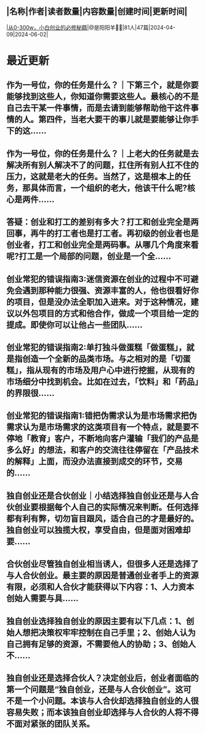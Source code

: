 |名称|作者|读者数量|内容数量|创建时间|更新时间|
---
|[从0-300w，小白创业的必修秘籍](https://xiaobot.net/p/youban01?refer=0b133df9-27dc-423b-8101-639049001c13)|@是阳阳羊🙌🏻|81人|47篇|2024-04-09|2024-06-02|

# 最近更新
## 作为一号位，你的任务是什么？｜下第三个，就是你要能够找到这些人，你知道你需要这些人。最核心的不是自己去干某一件事情，而是去请到能够帮助他干这件事情的人。第四件，当老大要干的事儿就是要能够让你手下的这......
## 作为一号位，你的任务是什么？｜上老大的任务就是去解决所有别人解决不了的问题，扛住所有别人扛不住的压力，这就是老大的任务。当然了，这是根本上的任务，那具体而言，一个组织的老大，他该干什么呢?核心是两件......
## 答疑：创业和打工的差别有多大？打工和创业完全是两回事，再牛的打工者也是打工者。再初级的创业者也是创业者，打工和创业完全是两码事。从哪几个角度来看呢?打工是一个局部的问题，创业是一个全......
## 创业常犯的错误指南3:迷信资源在创业的过程中不可避免会遇到那种能力很强、资源丰富的人，他也很看好你的项目，但是没办法全职加入进来。对于这种情况，建议以外包项目的方式和他合作，做成一个项目给一定的提成。即使你可以让他占一些团队......
## 创业常犯的错误指南2:单打独斗做蛋糕「做蛋糕」，就是指创造一个全新的品类市场。与之相对的是「切蛋糕」，指从现有的市场及用户心中进行挖掘，从现有的市场细分中找到机会。比如在过去，「饮料」和「药品」的界限很......
## 创业常犯的错误指南1:错把伪需求认为是市场需求把伪需求认为是市场需求的这类项目有一个特点，就是要不停地「教育」客户，不断地向客户灌输「我们的产品是多么好」的想法，和客户的交流往往停留在「产品技术的解释」上面，而没办法直接到成交的环节，交易的......
## 独自创业还是合伙创业｜小结选择独自创业还是与人合伙创业要根据每个人自己的实际情况来判断。任何选择都有利有弊，切勿盲目跟风，适合自己的才是最好的。独自创业可以独揽大权，享受自由，但是面对困难却要......
## 合伙创业尽管独自创业相当诱人，但很多人还是选择了与人合伙创业。最主要的原因是普通创业者手上的资源有限，必须和人合伙才能获得以下内容：1、人力资本 创始人需要与具......
## 独自创业选择独自创业的原因主要有以下几点：1、创始人想把决策权牢牢控制在自己手里；2、创始人认为自己拥有足够的资源，不需要他人的协助；3、创始人不......
## 独自创业还是选择合伙人？决定创业后，创业者面临的第一个问题是“独自创业，还是与人合伙创业”。这可不是一个小问题。本该与人合伙却选择独自创业的人很容易失败；而本该独自创业却选择与人合伙的人将不得不面对紧张的团队关系。

